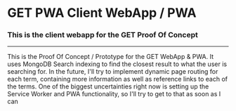 # GET PWA Client WebApp / PWA

### This is the client webapp for the GET Proof Of Concept ###
<hr></hr>

<p> This is the Proof Of Concept / Prototype for the GET WebApp & PWA. It uses MongoDB Search indexing to find the closest result to what the user is searching for. In the future, I'll try to implement dynamic page routing for each term, containing more information as well as reference links to each of the terms. One of the biggest uncertainties right now is setting up the Service Worker and PWA functionality, so I'll try to get to that as soon as I can </p>

